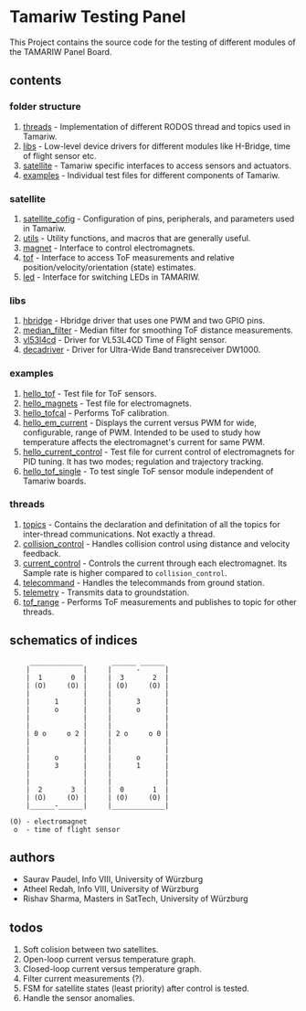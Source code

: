 # Tamariw Testing Panel
This Project contains the source code for the testing of different modules of the TAMARIW Panel Board.

## contents

### folder structure

1. [threads](threads) - Implementation of different RODOS thread and topics used in Tamariw.
2. [libs](libs) - Low-level device drivers for different modules like H-Bridge, time of flight sensor etc.
3. [satellite](satellite) - Tamariw specific interfaces to access sensors and actuators.
4. [examples](examples) - Individual test files for different components of Tamariw.

### satellite

1. [satellite_cofig](satellite/satellite_config.h) - Configuration of pins, peripherals, and parameters used in Tamariw.
2. [utils](satellite/utils.h) - Utility functions, and macros that are generally useful.
3. [magnet](satellite/magnet.h) - Interface to control electromagnets.
4. [tof](satellite/tof.h) - Interface to access ToF measurements and relative position/velocity/orientation (state) estimates.
5. [led](satellite/led.h) - Interface for switching LEDs in TAMARIW.

### libs

1. [hbridge](libs/hbridge/hbridge.h) - Hbridge driver that uses one PWM and two GPIO pins.
2. [median_filter](libs/VL53L4CD/MedianFilter.h) - Median filter for smoothing ToF distance measurements.
3. [vl53l4cd](libs/VL53L4CD/) - Driver for VL53L4CD Time of Flight sensor.
4. [decadriver](libs/decadriver/) - Driver for Ultra-Wide Band transreceiver DW1000.

### examples

1. [hello_tof](examples/hello_tof.cpp) - Test file for ToF sensors.
2. [hello_magnets](examples/hello_tof.cpp) - Test file for electromagnets.
3. [hello_tofcal](examples/hello_tofcal.cpp) - Performs ToF calibration.
4. [hello_em_current](examples/hello_tofcal.cpp) - Displays the current versus PWM for wide, configurable, range of PWM. Intended to be used to study how temperature affects the electromagnet's current for same PWM.
5. [hello_current_control](examples/hello_tofcal.cpp) - Test file for current control of electromagnets for PID tuning. It has two modes; regulation and trajectory tracking.
6. [hello_tof_single](examples/hello_tof.cpp) - To test single ToF sensor module independent of Tamariw boards.


### threads

1. [topics](threads/topics.cpp) - Contains the declaration and definitation of all the topics for inter-thread communications. Not exactly a thread.
2. [collision_control](threads/collision_control.cpp) - Handles collision control using distance and velocity feedback.
3. [current_control](threads/current_control.cpp) - Controls the current through each electromagnet. Its Sample rate is higher compared to <code>collision_control</code>.
4. [telecommand](threads/telecommand.cpp) - Handles the telecommands from ground station.
5. [telemetry](threads/telemetry.cpp) - Transmits data to groundstation.
6. [tof_range](threads/tof_range.cpp) - Performs ToF measurements and publishes to topic for other threads.


## schematics of indices

```
     _____________       ______ ______
    |             |     |      -      |
    |  1       0  |     |  3       2  |
    | (O)     (O) |     | (O)     (O) |
    |             |     |             |
    |      1      |     |      3      |
    |      o      |     |      o      |
    |             |     |             |
    |             |     |             |
    | 0 o     o 2 |     | 2 o     o 0 |
    |             |     |             |
    |             |     |             |
    |      o      |     |      o      |
    |      3      |     |      1      |
    |             |     |             |
    |             |     |             |
    |  2       3  |     |  0       1  |
    | (O)     (O) |     | (O)     (O) |
    |______-______|     |_____________|

(O) - electromagnet
 o  - time of flight sensor
```

## authors

- Saurav Paudel, Info VIII, University of Würzburg
- Atheel Redah, Info VIII, University of Würzburg
- Rishav Sharma, Masters in SatTech, University of Würzburg

## todos

1. Soft colision between two satellites.
2. Open-loop current versus temperature graph.
3. Closed-loop current versus temperature graph.
4. Filter current measurements (?).
5. FSM for satellite states (least priority) after control is tested.
6. Handle the sensor anomalies.

